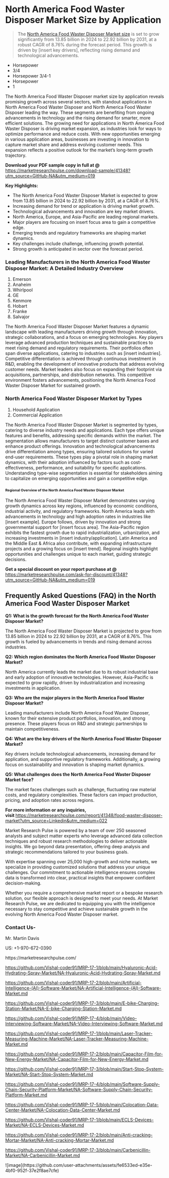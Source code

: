 <h1>North America Food Waster Disposer Market&nbsp;Size by Application</h1><blockquote><p>The <a href="https://marketresearchpulse.com/download-sample/41348?utm_source=GitHub-NA&amp;utm_medium=019">North America Food Waster Disposer Market size</a> is set to grow significantly from 13.85 billion in 2024 to 22.92 billion by 2031, at a robust CAGR of 8.76% during the forecast period. This growth is driven by [insert key drivers], reflecting rising demand and technological advancements.</p></blockquote><ul><li>Horsepower <li> 3/4 <li> Horsepower 3/4-1 <li> Horsepower <li> 1</li></ul><p>The North America Food Waster Disposer market size by application reveals promising growth across several sectors, with standout applications in North America Food Waster Disposer and North America Food Waster Disposer leading the way. These segments are benefiting from ongoing advancements in technology and the rising demand for smarter, more efficient solutions. The growing need for applications in North America Food Waster Disposer is driving market expansion, as industries look for ways to optimize performance and reduce costs. With new opportunities emerging in various application areas, businesses are investing in innovation to capture market share and address evolving customer needs. This expansion reflects a positive outlook for the market’s long-term growth trajectory.</p><p><strong>Download your PDF sample copy in full at @ </strong><a href="https://marketresearchpulse.com/download-sample/41348?utm_source=GitHub-NA&amp;utm_medium=019">https://marketresearchpulse.com/download-sample/41348?utm_source=GitHub-NA&amp;utm_medium=019</a></p><p><strong>Key Highlights: </strong></p><ul><li>The North America Food Waster Disposer Market is expected to grow from 13.85 billion in 2024 to 22.92 billion by 2031, at a CAGR of 8.76%.</li><li>Increasing demand for trend or application is driving market growth.</li><li>Technological advancements and innovation are key market drivers.</li><li>North America, Europe, and Asia-Pacific are leading regional markets.</li><li>Major players are focusing on insert focus area to gain a competitive edge.</li><li>Emerging trends and regulatory frameworks are shaping market dynamics.</li><li>Key challenges include challenge, influencing growth potential.</li><li>Strong growth is anticipated in sector over the forecast period.</li></ul><h3>Leading Manufacturers in the North America Food Waster Disposer Market: A Detailed Industry Overview</h3><ol><li>Emerson</li><li>Anaheim</li><li>Whirlpool</li><li>GE</li><li>Kenmore</li><li>Hobart</li><li>Franke</li><li>Salvajor</li></ol><div class="flex max-w-full flex-col flex-grow"><div class="min-h-8 text-message flex w-full flex-col items-end gap-2 whitespace-normal break-words [.text-message+&amp;]:mt-5" dir="auto" data-message-author-role="assistant" data-message-id="fd8432e4-4910-450d-b182-61b7bfb0a01f" data-message-model-slug="gpt-4o"><div class="flex w-full flex-col gap-1 empty:hidden first:pt-[3px]"><div class="markdown prose w-full break-words dark:prose-invert light"><p>The North America Food Waster Disposer Market features a dynamic landscape with leading manufacturers driving growth through innovation, strategic collaborations, and a focus on emerging technologies. Key players leverage advanced production techniques and sustainable practices to meet rising demand and regulatory requirements. Their portfolios often span diverse applications, catering to industries such as [insert industries]. Competitive differentiation is achieved through continuous investment in R&amp;D, enabling the development of innovative products that address evolving customer needs. Market leaders also focus on expanding their footprint via acquisitions, partnerships, and distribution networks. This competitive environment fosters advancements, positioning the North America Food Waster Disposer Market for sustained growth.</p></div></div></div></div><h3>North America Food Waster Disposer Market by Types</h3><ol><li>Household Application <li> Commercial Application</li></ol><div class="flex max-w-full flex-col flex-grow"><div class="min-h-8 text-message flex w-full flex-col items-end gap-2 whitespace-normal break-words [.text-message+&amp;]:mt-5" dir="auto" data-message-author-role="assistant" data-message-id="084470be-0bb7-4664-bddf-5156b4f41249" data-message-model-slug="gpt-4o-mini"><div class="flex w-full flex-col gap-1 empty:hidden first:pt-[3px]"><div class="markdown prose w-full break-words dark:prose-invert light"><p>The North America Food Waster Disposer Market is segmented by types, catering to diverse industry needs and applications. Each type offers unique features and benefits, addressing specific demands within the market. The segmentation allows manufacturers to target distinct customer bases and enhance product offerings. Innovation and technological advancements drive differentiation among types, ensuring tailored solutions for varied end-user requirements. These types play a pivotal role in shaping market dynamics, with their adoption influenced by factors such as cost-effectiveness, performance, and suitability for specific applications. Understanding type-wise segmentation is essential for stakeholders aiming to capitalize on emerging opportunities and gain a competitive edge.</p></div></div></div></div><h3><span style="font-size: 11px;">Regional Overview of the North America Food Waster Disposer Market</span></h3><div class="flex max-w-full flex-col flex-grow"><div class="min-h-8 text-message flex w-full flex-col items-end gap-2 whitespace-normal break-words [.text-message+&amp;]:mt-5" dir="auto" data-message-author-role="assistant" data-message-id="e9038762-ce64-4e30-91c9-9bd413514231" data-message-model-slug="gpt-4o-mini"><div class="flex w-full flex-col gap-1 empty:hidden first:pt-[3px]"><div class="markdown prose w-full break-words dark:prose-invert light"><p>The North America Food Waster Disposer Market demonstrates varying growth dynamics across key regions, influenced by economic conditions, industrial activity, and regulatory frameworks. North America leads with advancements in technology and high adoption rates in industries like [insert example]. Europe follows, driven by innovation and strong governmental support for [insert focus area]. The Asia-Pacific region exhibits the fastest growth due to rapid industrialization, urbanization, and increasing investments in [insert industry/application]. Latin America and the Middle East &amp; Africa also contribute, with expanding infrastructure projects and a growing focus on [insert trend]. Regional insights highlight opportunities and challenges unique to each market, guiding strategic decisions.</p></div></div></div></div><p><strong>Get a special discount on your report purchase at @ </strong><a href="https://marketresearchpulse.com/ask-for-discount/41348?utm_source=GitHub-NA&amp;utm_medium=019">https://marketresearchpulse.com/ask-for-discount/41348?utm_source=GitHub-NA&amp;utm_medium=019</a></p><h2>Frequently Asked Questions (FAQ) in the North America Food Waster Disposer Market</h2><p><strong>Q1: What is the growth forecast for the North America Food Waster Disposer Market?</strong></p><p>The North America Food Waster Disposer Market is projected to grow from 13.85 billion in 2024 to 22.92 billion by 2031, at a CAGR of 8.76%. This growth is fueled by advancements in trends and rising demand across industries.</p><p><strong>Q2: Which region dominates the North America Food Waster Disposer Market?</strong></p><p>North America currently leads the market due to its robust industrial base and early adoption of innovative technologies. However, Asia-Pacific is expected to grow rapidly, driven by industrialization and increasing investments in application.</p><p><strong>Q3: Who are the major players in the North America Food Waster Disposer Market?</strong></p><p>Leading manufacturers include North America Food Waster Disposer, known for their extensive product portfolios, innovation, and strong presence. These players focus on R&amp;D and strategic partnerships to maintain competitiveness.</p><p><strong>Q4: What are the key drivers of the North America Food Waster Disposer Market?</strong></p><p>Key drivers include technological advancements, increasing demand for application, and supportive regulatory frameworks. Additionally, a growing focus on sustainability and innovation is shaping market dynamics.</p><p><strong>Q5: What challenges does the North America Food Waster Disposer Market face?</strong></p><p>The market faces challenges such as challenge, fluctuating raw material costs, and regulatory complexities. These factors can impact production, pricing, and adoption rates across regions.</p><p><strong>For more information or any inquiries, visit&nbsp;</strong><a href="https://marketresearchpulse.com/report/41348/food-waster-disposer-market?utm_source=Linkedin&utm_medium=022">https://marketresearchpulse.com/report/41348/food-waster-disposer-market?utm_source=Linkedin&utm_medium=022</a></p><p>Market Research Pulse is powered by a team of over 250 seasoned analysts and subject matter experts who leverage advanced data collection techniques and robust research methodologies to deliver actionable insights. We go beyond data presentation, offering deep analysis and strategic recommendations tailored to your business goals.</p><p>With expertise spanning over 25,000 high-growth and niche markets, we specialize in providing customized solutions that address your unique challenges. Our commitment to actionable intelligence ensures complex data is transformed into clear, practical insights that empower confident decision-making.</p><p>Whether you require a comprehensive market report or a bespoke research solution, our flexible approach is designed to meet your needs. At Market Research Pulse, we are dedicated to equipping you with the intelligence necessary to stay competitive and achieve sustainable growth in the evolving North America Food Waster Disposer market.</p><h3><strong>Contact Us-</strong></h3><p>Mr. Martin Davis</p><p>US: +1-970-672-0390</p><p>https://marketresearchpulse.com/</p><p><a href="https://github.com/Vishal-coder91/MRP-17-1/blob/main/Hyaluronic-Acid-Hydrating-Spray-Market/NA-Hyaluronic-Acid-Hydrating-Spray-Market.md">https://github.com/Vishal-coder91/MRP-17-1/blob/main/Hyaluronic-Acid-Hydrating-Spray-Market/NA-Hyaluronic-Acid-Hydrating-Spray-Market.md</a></p><p><a href="https://github.com/Vishal-coder91/MRP-17-2/blob/main/Artificial-Intelligence-(AI)-Software-Market/NA-Artificial-Intelligence-(AI)-Software-Market.md">https://github.com/Vishal-coder91/MRP-17-2/blob/main/Artificial-Intelligence-(AI)-Software-Market/NA-Artificial-Intelligence-(AI)-Software-Market.md</a></p><p><a href="https://github.com/Vishal-coder91/MRP-17-3/blob/main/E-bike-Charging-Station-Market/NA-E-bike-Charging-Station-Market.md">https://github.com/Vishal-coder91/MRP-17-3/blob/main/E-bike-Charging-Station-Market/NA-E-bike-Charging-Station-Market.md</a></p><p><a href="https://github.com/Vishal-coder91/MRP-17-4/blob/main/Video-Interviewing-Software-Market/NA-Video-Interviewing-Software-Market.md">https://github.com/Vishal-coder91/MRP-17-4/blob/main/Video-Interviewing-Software-Market/NA-Video-Interviewing-Software-Market.md</a></p><p><a href="https://github.com/Vishal-coder91/MRP-17-1/blob/main/Laser-Tracker-Measuring-Machine-Market/NA-Laser-Tracker-Measuring-Machine-Market.md">https://github.com/Vishal-coder91/MRP-17-1/blob/main/Laser-Tracker-Measuring-Machine-Market/NA-Laser-Tracker-Measuring-Machine-Market.md</a></p><p><a href="https://github.com/Vishal-coder91/MRP-17-2/blob/main/Capacitor-Film-for-New-Energy-Market/NA-Capacitor-Film-for-New-Energy-Market.md">https://github.com/Vishal-coder91/MRP-17-2/blob/main/Capacitor-Film-for-New-Energy-Market/NA-Capacitor-Film-for-New-Energy-Market.md</a></p><p><a href="https://github.com/Vishal-coder91/MRP-17-3/blob/main/Start-Stop-System-Market/NA-Start-Stop-System-Market.md">https://github.com/Vishal-coder91/MRP-17-3/blob/main/Start-Stop-System-Market/NA-Start-Stop-System-Market.md</a></p><p><a href="https://github.com/Vishal-coder91/MRP-17-4/blob/main/Software-Supply-Chain-Security-Platform-Market/NA-Software-Supply-Chain-Security-Platform-Market.md">https://github.com/Vishal-coder91/MRP-17-4/blob/main/Software-Supply-Chain-Security-Platform-Market/NA-Software-Supply-Chain-Security-Platform-Market.md</a></p><p><a href="https://github.com/Vishal-coder91/MRP-17-5/blob/main/Colocation-Data-Center-Market/NA-Colocation-Data-Center-Market.md">https://github.com/Vishal-coder91/MRP-17-5/blob/main/Colocation-Data-Center-Market/NA-Colocation-Data-Center-Market.md</a></p><p><a href="https://github.com/Vishal-coder91/MRP-17-1/blob/main/ECLS-Devices-Market/NA-ECLS-Devices-Market.md">https://github.com/Vishal-coder91/MRP-17-1/blob/main/ECLS-Devices-Market/NA-ECLS-Devices-Market.md</a></p><p><a href="https://github.com/Vishal-coder91/MRP-17-2/blob/main/Anti-cracking-Mortar-Market/NA-Anti-cracking-Mortar-Market.md">https://github.com/Vishal-coder91/MRP-17-2/blob/main/Anti-cracking-Mortar-Market/NA-Anti-cracking-Mortar-Market.md</a></p><p><a href="https://github.com/Vishal-coder91/MRP-17-3/blob/main/Carbenicillin-Market/NA-Carbenicillin-Market.md">https://github.com/Vishal-coder91/MRP-17-3/blob/main/Carbenicillin-Market/NA-Carbenicillin-Market.md</a></p>
![image](https://github.com/user-attachments/assets/fe6533ed-e35e-4bf0-952f-37e2f8ae7cfe)
